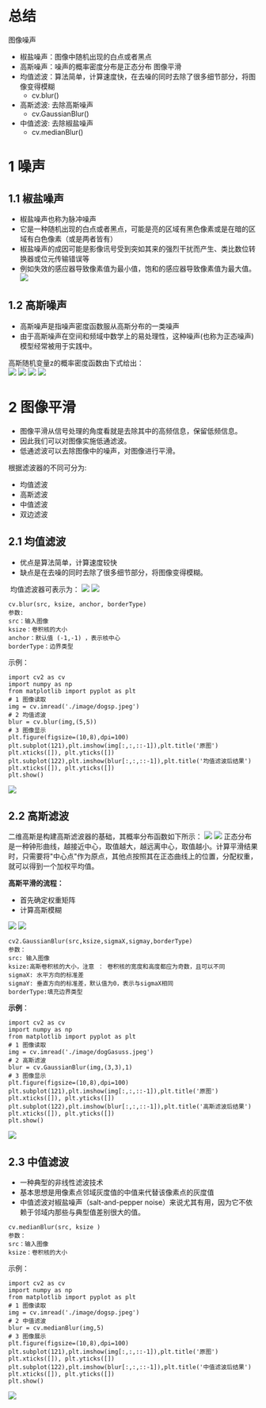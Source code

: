 # 总结
图像噪声
- 椒盐噪声：图像中随机出现的白点或者黑点
- 高斯噪声：噪声的概率密度分布是正态分布
图像平滑
- 均值滤波：算法简单，计算速度快，在去噪的同时去除了很多细节部分，将图像变得模糊
	- cv.blur()
- 高斯滤波: 去除高斯噪声
	- cv.GaussianBlur()
- 中值滤波: 去除椒盐噪声
	- cv.medianBlur()
# 1 噪声
## 1.1 椒盐噪声
- 椒盐噪声也称为脉冲噪声
- 它是一种随机出现的白点或者黑点，可能是亮的区域有黑色像素或是在暗的区域有白色像素（或是两者皆有）
- 椒盐噪声的成因可能是影像讯号受到突如其来的强烈干扰而产生、类比数位转换器或位元传输错误等
- 例如失效的感应器导致像素值为最小值，饱和的感应器导致像素值为最大值。
![](../photo/Pasted%20image%2020240122144441.png)
## 1.2 高斯噪声
- 高斯噪声是指噪声密度函数服从高斯分布的一类噪声
- 由于高斯噪声在空间和频域中数学上的易处理性，这种噪声(也称为正态噪声)模型经常被用于实践中。

高斯随机变量z的概率密度函数由下式给出：  
![](../photo/Pasted%20image%2020240122144656.png)
![](../photo/Pasted%20image%2020240122144545.png)
![](../photo/Pasted%20image%2020240122144724.png)
![](../photo/Pasted%20image%2020240122144733.png)

# 2 图像平滑
- 图像平滑从信号处理的角度看就是去除其中的高频信息，保留低频信息。
- 因此我们可以对图像实施低通滤波。
- 低通滤波可以去除图像中的噪声，对图像进行平滑。

根据滤波器的不同可分为:
- 均值滤波
- 高斯滤波
- 中值滤波
- 双边滤波

## 2.1 均值滤波
- 优点是算法简单，计算速度较快
- 缺点是在去噪的同时去除了很多细节部分，将图像变得模糊。

 均值滤波器可表示为：
![](../photo/Pasted%20image%2020240122144958.png)
![](../photo/Pasted%20image%2020240122145008.png)
```
cv.blur(src, ksize, anchor, borderType)
参数:
src：输入图像
ksize：卷积核的大小
anchor：默认值 (-1,-1) ，表示核中心
borderType：边界类型
```

示例：
```
import cv2 as cv
import numpy as np
from matplotlib import pyplot as plt
# 1 图像读取
img = cv.imread('./image/dogsp.jpeg')
# 2 均值滤波
blur = cv.blur(img,(5,5))
# 3 图像显示
plt.figure(figsize=(10,8),dpi=100)
plt.subplot(121),plt.imshow(img[:,:,::-1]),plt.title('原图')
plt.xticks([]), plt.yticks([])
plt.subplot(122),plt.imshow(blur[:,:,::-1]),plt.title('均值滤波后结果')
plt.xticks([]), plt.yticks([])
plt.show()
```

![](../photo/Pasted%20image%2020240122145145.png)
## 2.2 高斯滤波
二维高斯是构建高斯滤波器的基础，其概率分布函数如下所示：
![](../photo/Pasted%20image%2020240122145209.png)
![](../photo/Pasted%20image%2020240122145245.png)
正态分布是一种钟形曲线，越接近中心，取值越大，越远离中心，取值越小。计算平滑结果时，只需要将"中心点"作为原点，其他点按照其在正态曲线上的位置，分配权重，就可以得到一个加权平均值。

**高斯平滑的流程：**  
- 首先确定权重矩阵
- 计算高斯模糊

![](../photo/Pasted%20image%2020240122150310.png)
![](../photo/Pasted%20image%2020240122150734.png)
```
cv2.GaussianBlur(src,ksize,sigmaX,sigmay,borderType)
参数：
src: 输入图像
ksize:高斯卷积核的大小，注意 ： 卷积核的宽度和高度都应为奇数，且可以不同
sigmaX: 水平方向的标准差
sigmaY: 垂直方向的标准差，默认值为0，表示与sigmaX相同
borderType:填充边界类型
```
**示例**：
```
import cv2 as cv
import numpy as np
from matplotlib import pyplot as plt
# 1 图像读取
img = cv.imread('./image/dogGasuss.jpeg')
# 2 高斯滤波
blur = cv.GaussianBlur(img,(3,3),1)
# 3 图像显示
plt.figure(figsize=(10,8),dpi=100)
plt.subplot(121),plt.imshow(img[:,:,::-1]),plt.title('原图')
plt.xticks([]), plt.yticks([])
plt.subplot(122),plt.imshow(blur[:,:,::-1]),plt.title('高斯滤波后结果')
plt.xticks([]), plt.yticks([])
plt.show()
```
![](../photo/Pasted%20image%2020240122150905.png)
## 2.3 中值滤波
- 一种典型的非线性滤波技术
- 基本思想是用像素点邻域灰度值的中值来代替该像素点的灰度值
- 中值滤波对椒盐噪声（salt-and-pepper noise）来说尤其有用，因为它不依赖于邻域内那些与典型值差别很大的值。
```
cv.medianBlur(src, ksize )
参数：
src：输入图像
ksize：卷积核的大小
```
示例：
```
import cv2 as cv
import numpy as np
from matplotlib import pyplot as plt
# 1 图像读取
img = cv.imread('./image/dogsp.jpeg')
# 2 中值滤波
blur = cv.medianBlur(img,5)
# 3 图像展示
plt.figure(figsize=(10,8),dpi=100)
plt.subplot(121),plt.imshow(img[:,:,::-1]),plt.title('原图')
plt.xticks([]), plt.yticks([])
plt.subplot(122),plt.imshow(blur[:,:,::-1]),plt.title('中值滤波后结果')
plt.xticks([]), plt.yticks([])
plt.show()
```
![](../photo/Pasted%20image%2020240122151054.png)
